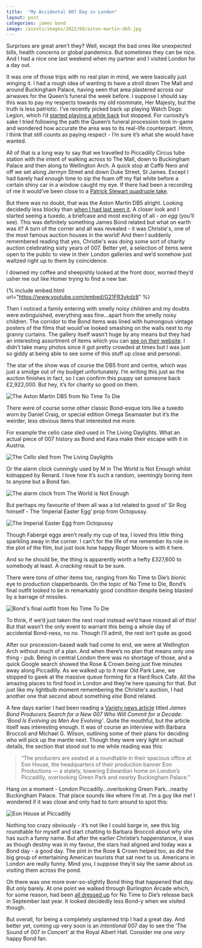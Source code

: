 ```yaml
---
title:  "My Accidental 007 Day in London"
layout: post
categories: james bond
image: /assets/images/2022/09/aston-martin-db5.jpg
---
```


Surprises are great aren’t they? Well, except the bad ones like unexpected bills, health concerns or global pandemics. But sometimes they can be nice. And I had a nice one last weekend when my partner and I visited London for a day out.

<!-- readmore -->

It was one of those trips with no real plan in mind, we were basically just winging it. I had a rough idea of wanting to have a stroll down The Mall and around Buckingham Palace, having seen that area plastered across our airwaves for the Queen’s funeral the week before. I suppose I should say this was to pay my respects towards my old roommate, Her Majesty, but the truth is less patriotic. I’ve recently picked back up playing Watch Dogs: Legion, which I’d [started playing a while back](https://www.youtube.com/watch?v=OKIxQXmcJBs) but stopped. For curiosity’s sake I tried following the path the Queen’s funeral procession took in-game and wondered how accurate the area was to its real-life counterpart. Hmm, I think that still counts as paying respect - I’m sure it’s what she would have wanted.

All of that is a long way to say that we travelled to Piccadilly Circus tube station with the intent of walking across to The Mall, down to Buckingham Palace and then along to Wellington Arch. A quick stop at Caffè Nero and off we set along Jermyn Street and down Duke Street, St James. Except I had barely had enough time to sip the foam off my flat white before a certain shiny car in a window caught my eye. If there had been a recording of me it would’ve been close to a [Patrick Stewart quadruple take](https://www.youtube.com/watch?v=XFMrBldVk0s).

But there was no doubt, that was the Aston Martin DB5 alright. Looking decidedly less blocky than [when I had last seen it](https://www.youtube.com/watch?v=b6r-10EDah0). A closer look and I started seeing a tuxedo, a briefcase and most exciting of all - _an egg_ (you’ll see). This was definitely something James Bond related but what on earth was it? A turn of the corner and all was revealed - it was Christie's, one of the most famous auction houses in the world! And then I suddenly remembered reading that yes, Christie's was doing some sort of charity auction celebrating sixty years of 007. Better yet, a selection of items were open to the public to view in their London galleries and we’d somehow just waltzed right up to them by coincidence.

I downed my coffee and sheepishly looked at the front door, worried they’d usher me out like Homer trying to find a new bar.

{% include embed.html url="https://www.youtube.com/embed/G21FR3ykdz8" %}

Then I noticed a family entering with smelly noisy children and my doubts were extinguished, everything was fine…apart from the smelly noisy children. The corridor to the Bond items was lined with humongous vintage posters of the films that would’ve looked smashing on the walls next to my granny curtains. The gallery itself wasn’t huge by any means but they had an interesting assortment of items which you can [see on their website](https://www.christies.com/en/events/private-and-iconic-collections/james-bond-sixty-year-anniversary/what-is-on). I didn’t take many photos since it got pretty crowded at times but I was just so giddy at being able to see some of this stuff up close and personal.

The star of the show was of course the DB5 front and centre, which was just a smidge out of my budget unfortunately. I’m writing this just as the auction finishes in fact, so I can confirm this puppy set someone back £2,922,000. But hey, it’s for charity so good on them.

![The Aston Martin DB5 from No Time To Die]({{site.url}}/assets/images/2022/09/aston-martin-db5.jpg)

There were of course some other classic Bond-esque lots like a tuxedo worn by Daniel Craig, or special edition Omega Seamaster but it’s the weirder, less obvious items that interested me more.

For example the cello case sled used in The Living Daylights. What an actual piece of 007 history as Bond and Kara make their escape with it in Austria.

![The Cello sled from The Living Daylights]({{site.url}}/assets/images/2022/09/tld-cello-sled.jpg)

Or the alarm clock cunningly used by M in The World is Not Enough whilst kidnapped by Renard. I love how it’s such a random, seemingly boring item to anyone but a Bond fan.

![The alarm clock from The World is Not Enough]({{site.url}}/assets/images/2022/09/twine-alarm-clock.jpg)

But perhaps my favourite of them all was a lot related to good ol’ Sir Rog himself - The ‘Imperial Easter Egg’ prop from Octopussy.

![The Imperial Easter Egg from Octopussy]({{site.url}}/assets/images/2022/09/octopussy-egg.jpg)

Though Fabergé eggs aren’t really my cup of tea, I loved this little thing sparkling away in the corner. I can’t for the life of me remember its role in the plot of the film, but just look how happy Roger Moore is with it here.

And so he should be, the thing is apparently worth a hefty £327,600 to somebody at least. A _cracking_ result to be sure.

There were tons of other items too, ranging from No Time to Die’s bionic eye to production clapperboards. On the topic of No Time to Die, Bond’s final outfit looked to be in remarkably good condition despite being blasted by a barrage of missiles.

![Bond's final outfit from No Time To Die]({{site.url}}/assets/images/2022/09/nttd-outfit.jpg)

To think, if we’d just taken the next road instead we’d have missed all of this! But that wasn’t the only event to warrant this being a whole day of accidental Bond-ness, no no. Though I’ll admit, the rest isn’t quite as good.

After our procession-based walk had come to end, we were at Wellington Arch without much of a plan. And when there’s no plan that means only one thing - pub. Being in central London there was no shortage of those, and a quick Google search showed the Rose & Crown being just five minutes away along Piccadilly. As we walked up to it near Old Park Lane, we stopped to gawk at the massive queue forming for a Hard Rock Cafe. All the amazing places to find food in London and they’re here queuing for that. But just like my lightbulb moment remembering the Christie's auction, I had another one that second about something _else_ Bond related.

A few days earlier I had been reading a [Variety news article](https://variety.com/2022/film/global/james-bond-007-barbara-broccoli-michael-g-wilson-1235378239/) titled _James Bond Producers Search for a New 007 Who Will Commit for a Decade: ‘Bond Is Evolving as Men Are Evolving’_. Quite the mouthful, but the article itself was interesting enough. It was of course an interview with Barbara Broccoli and Michael G. Wilson, outlining some of their plans for deciding who will pick up the mantle next. Though they were very light on actual details, the section that stood out to me while reading was this:

> “The producers are seated at a roundtable in their spacious office at Eon House, the headquarters of their production banner Eon Productions — a stately, towering Edwardian home on London’s Piccadilly, overlooking Green Park and nearby Buckingham Palace.”

Hang on a moment - London Piccadilly…overlooking Green Park…nearby Buckingham Palace. That place sounds like where I’m at. I’m a guy like me! I wondered if it was close and only had to turn around to spot this:

![Eon House at Piccadilly]({{site.url}}/assets/images/2022/09/eon-house.jpg)

Nothing too crazy obviously - it’s not like I could barge in, see this big roundtable for myself and start chatting to Barbara Broccoli about why she has such a funny name. But after the earlier Christie’s happenstance, it was as though destiny was in my favour, the stars had aligned and today was a Bond day - a good day. The pint in the Rose & Crown helped too, as did the big group of entertaining American tourists that sat next to us. Americans in London are really funny. Mind you, I suppose they’d say the same about us visiting them across the pond.

Oh there was one more ever-so-slightly Bond thing that happened that day. But only barely. At one point we walked through Burlington Arcade which, for some reason, had been [all dressed up](https://www.burlingtonarcade.com/burlington-arcade-launches-007-installation-to-celebrate-the-release-of-no-time-to-die/) for No Time to Die’s release back in September last year. It looked decidedly less Bond-y when we visited though.

But overall, for being a completely unplanned trip I had a great day. And better yet, coming up very soon is an _intentional_ 007 day to see the ‘The Sound of 007 in Concert’ at the Royal Albert Hall. Consider me one _very_ happy Bond fan.
